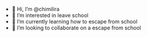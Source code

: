 - 👋 Hi, I’m @chimilira
- 👀 I’m interested in leave school
- 🌱 I’m currently learning how to escape from school
- 💞️ I’m looking to collaborate on a escape from school


<!---
chimilira/chimilira is a ✨ special ✨ repository because its `README.md` (this file) appears on your GitHub profile.
You can click the Preview link to take a look at your changes.
--->
